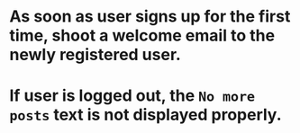 # As soon as user signs up for the first time, shoot a welcome email to the newly registered user.
# If user is logged out, the `No more posts` text is not displayed properly.